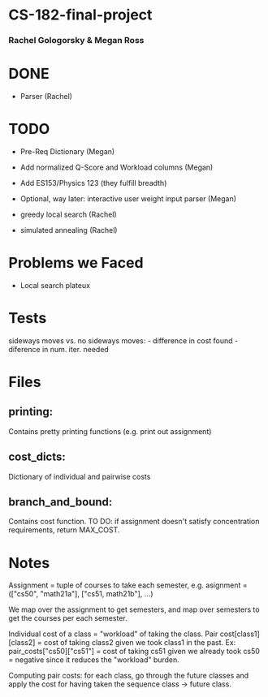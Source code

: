 # CS-182-final-project

### Rachel Gologorsky & Megan Ross

# DONE
- Parser (Rachel)

# TODO

- Pre-Req Dictionary (Megan)
- Add normalized Q-Score and Workload columns (Megan)
- Add ES153/Physics 123 (they fulfill breadth)
- Optional, way later: interactive user weight input parser (Megan)

- greedy local search (Rachel)
- simulated annealing (Rachel)

# Problems we Faced

- Local search plateux

# Tests 

sideways moves vs. no sideways moves:
    - difference in cost found
    - diference in num. iter. needed
# Files

## printing: 
Contains pretty printing functions (e.g. print out assignment)

## cost_dicts: 
Dictionary of individual and pairwise costs

## branch_and_bound:
Contains cost function. TO DO: if assignment doesn't satisfy concentration requirements, return MAX_COST.

# Notes

Assignment = tuple of courses to take each semester, e.g.
asignment = (["cs50", "math21a"], ["cs51, math21b"], ...)

We map over the assignment to get semesters, and map over
semesters to get the courses per each semester.

Individual cost of a class = "workload" of taking the class.
Pair cost[class1][class2] = cost of taking class2 given we took class1 in the past. Ex: pair_costs["cs50]["cs51"] = cost of taking cs51 given we already took cs50 = negative since it reduces the "workload" burden.

Computing pair costs: for each class, go through the future classes and
apply the cost for having taken the sequence class -> future class.
